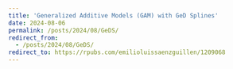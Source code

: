 ```yaml
---
title: 'Generalized Additive Models (GAM) with GeD Splines'
date: 2024-08-06
permalink: /posts/2024/08/GeDS/
redirect_from:
  - /posts/2024/08/GeDS/
redirect_to: https://rpubs.com/emilioluissaenzguillen/1209068
---
```

